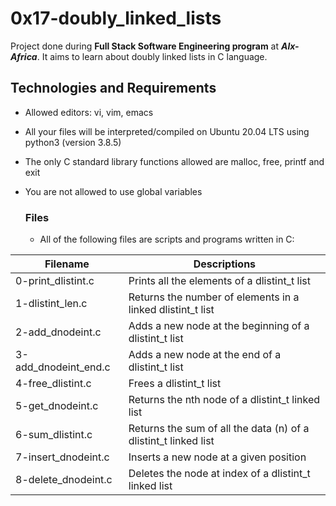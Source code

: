 # **0x17-doubly_linked_lists**
Project done during **Full Stack Software Engineering program** at ***Alx-Africa***. It aims to learn about doubly linked lists in C language.

## **Technologies and Requirements**

- Allowed editors: vi, vim, emacs
- All your files will be interpreted/compiled on Ubuntu 20.04 LTS using python3 (version 3.8.5)
- The only C standard library functions allowed are malloc, free, printf and exit
- You are not allowed to use global variables

  ### **Files**
   - All of the following files are scripts and programs written in C:
 
| Filename           | Descriptions    |
|--------------------|----------------|
|0-print_dlistint.c |	Prints all the elements of a dlistint_t list
|1-dlistint_len.c    |Returns the number of elements in a linked dlistint_t list
|2-add_dnodeint.c    |	Adds a new node at the beginning of a dlistint_t list
|3-add_dnodeint_end.c |	Adds a new node at the end of a dlistint_t list
|4-free_dlistint.c    |	Frees a dlistint_t list
|5-get_dnodeint.c     | 	Returns the nth node of a dlistint_t linked list
|6-sum_dlistint.c     |	Returns the sum of all the data (n) of a dlistint_t linked list
|7-insert_dnodeint.c   |	Inserts a new node at a given position
|8-delete_dnodeint.c   |	Deletes the node at index of a dlistint_t linked list
